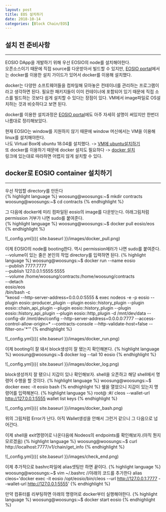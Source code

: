 ```yaml
---
layout: post
title: EOS 설치하기
date: 2018-10-14
categories: [Block Chain/EOS]
---
```

## 설치 전 준비사항
***
EOSIO DApp을 개발하기 위해 우선 EOSIO의 node를 설치해야한다.  
오픈소스이기 때문에 직접 source를 다운받아서 빌드할 수 있지만, [EOSIO portal](https://developers.eos.io/eosio-home/docs)에서는 docker를 이용한 설치 가이드가 있어서 docker를 이용해 설치했다. 

docker는 다양한 소프트웨어들을 컴파일해 모아놓은 컨테이너를 관리하는 프로그램이라고 생각하면 된다. 필요한 패키지들이 이미 컨테이너에 포함되어 있기 때문에 직접 소스를 빌드하는 것보다 쉽게 설치할 수 있다는 장점이 있다. VM에서 image파일로 OS설치하는 것과 비슷하다고 보면 된다.  

docker를 이용한 설치과정은 [EOSIO portal](https://developers.eos.io/eosio-home/docs)에도 아주 자세히 설명이 써있지만 한번더 나름대로 정리해보았다. 

현재 EOSIO는 window를 지원하지 않기 때문에 window 머신에서는 VM을 이용해 linux를 설치해야한다.  
나도 Virtual Box에 ubuntu 18.04를 설치했다. -> [VM에 ubuntu설치하기](http://programmerchoo.tistory.com/37)  
또 docker를 이용하기 때문에 docker 설치도 필요하다 -> [docker 설치](https://docs.docker.com/install/linux/docker-ce/ubuntu/#set-up-the-repository)   
링크에 있는대로 따라하면 어렵지 않게 설치할 수 있다.

## docker로 EOSIO container 설치하기
***
우선 작업할 directory를 만든다  
{% highlight language %}
woosung@woosungs:~$ mkdir contracts
woosung@woosungs:~$ cd contracts
{% endhighlight %}

그 다음에 docker에 미리 컴파일된 eosio의 image를 다운받는다. 아래그림처럼 permission 거부가 나면 sudo를 붙여준다.  
{% highlight language %}
woosung@woosungs:~$ docker pull eosio/eos
{% endhighlight %}

![_config.yml]({{ site.baseurl }}/images/docker_pull.png)

이제 EOSIO의 node를 booting한다. 역시 permission에러가 나면 sudo를 붙여준다.  
--volume이 있는 줄은 본인의 작업 directory를 입력하면 된다.
{% highlight language %}
woosung@woosungs:~$ docker run --name eosio \
  --publish 7777:7777 \
  --publish 127.0.0.1:5555:5555 \
  --volume /home/woosung/contracts:/home/woosung/contracts \
  --detach \
  eosio/eos \
  /bin/bash -c \
  "keosd --http-server-address=0.0.0.0:5555 & exec nodeos -e -p eosio --plugin eosio::producer_plugin --plugin eosio::history_plugin --plugin eosio::chain_api_plugin --plugin eosio::history_plugin --plugin eosio::history_api_plugin --plugin eosio::http_plugin -d /mnt/dev/data --config-dir /mnt/dev/config --http-server-address=0.0.0.0:7777 --access-control-allow-origin=* --contracts-console --http-validate-host=false --filter-on='*'"
{% endhighlight %}

![_config.yml]({{ site.baseurl }}/images/docker_run.png)

이제 booting이 잘 돼서 block생성이 잘 됐는지 확인해본다. 
{% highlight language %}
woosung@woosungs:~$ docker log --tail 10 eosio
{% endhighlight %}

![_config.yml]({{ site.baseurl }}/images/docker_log.png)

block생성까지 잘 됐으니 지갑이 있나 확인해보자. shell을 오픈하고 해당 shell에서 명령어 수행을 할 것이다.
{% highlight language %}
woosung@woosungs:~$ docker exec -it eosio bash
{% endhighlight %}
쉘을 열었으니 지갑이 있는지 명령어를 입력해본다.
{% highlight language %}
root@ :#/ cleos --wallet-url http://127.0.0.1:5555 wallet list keys
{% endhighlight %}

![_config.yml]({{ site.baseurl }}/images/docker_bash.png)

위의 그림처럼 Error가 난다. 아직 Wallet생성을 안해서 그런거 같으니 그 다음으로 넘어간다.

이제 shell을 exit명령어로 나온다음에 Nodeos의 endpoints를 확인해보자.(아직 뭔지 모르겠음)
{% highlight language %}
woosung@woosungs:~$ curl http://localhost:7777/v1/chain/get_info
{% endhighlight %}

![_config.yml]({{ site.baseurl }}/images/check_end.png)

이제 추가적으로 bashrc파일에 alias셋팅만 하면 끝이다.
{% highlight language %}
woosung@woosungs:~$ vim ~/.bashrc
//아래의 코드를 추가한다
alias cleos='docker exec -it eosio /opt/eosio/bin/cleos --url http://127.0.0.1:7777 --wallet-url http://127.0.0.1:5555'
{% endhighlight %}

만약 컴퓨터를 리부팅하면 아래의 명령어로 docker부터 실행해야한다.
{% highlight language %}
woosung@woosungs:~$ docker start eosio
{% endhighlight %}
